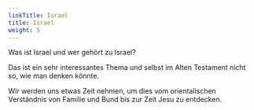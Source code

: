 ```yaml
---
linkTitle: Israel
title: Israel
weight: 5
---
```



Was ist Israel und wer gehört zu Israel?

Das ist ein sehr interessantes Thema und selbst im Alten Testament nicht so, wie man denken könnte.

Wir werden uns etwas Zeit nehmen, um dies vom orientalischen Verständnis von Familie und Bund bis zur Zeit Jesu zu entdecken.